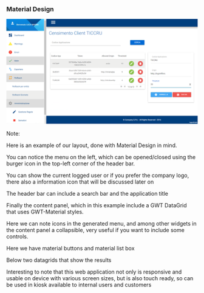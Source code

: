 ###  Material Design

<img src="resources/ticcru.png"/>

Note:

Here is an example of our layout, done with Material Design in mind.

You can notice the menu on the left, which can be opened/closed using the burger icon in the top-left corner of the header bar.

You can show the current logged user or if you prefer the company logo, there also a information icon that will be discussed later on

The header bar can include a search bar and the application title

Finally the content panel, which in this example include a GWT DataGrid that uses GWT-Material styles.

Here we can note icons in the generated menu, and among other widgets in the content panel a collapsible, 
very useful if you want to include some controls.
 
Here we have material buttons and material list box
  
Below two datagrids that show the results

Interesting to note that this web application not only is responsive and usable on device with various screen sizes,
but is also touch ready, so can be used in kiosk available to internal users and customers

